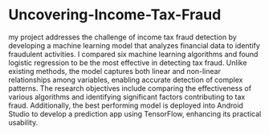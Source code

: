 # Uncovering-Income-Tax-Fraud
my project addresses the challenge of income tax fraud detection by developing a machine learning model that analyzes financial data to identify fraudulent activities. I compared six machine learning algorithms and found logistic regression to be the most effective in detecting tax fraud. Unlike existing methods, the model captures both linear and non-linear relationships among variables, enabling accurate detection of complex patterns. The research objectives include comparing the effectiveness of various algorithms and identifying significant factors contributing to tax fraud. Additionally, the best performing model is deployed into Android Studio to develop a prediction app using TensorFlow, enhancing its practical usability.
